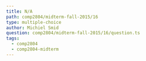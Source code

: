 ```yaml
---
title: N/A
path: comp2804/midterm-fall-2015/16
type: multiple-choice
author: Michiel Smid
question: comp2804/midterm-fall-2015/16/question.ts
tags:
  - comp2804
  - comp2804-midterm
---
```

